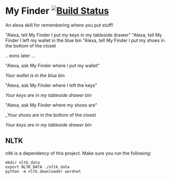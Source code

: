 # My Finder [![Build Status](https://travis-ci.org/PeterMitrano/my_finder.svg?branch=master)](https://travis-ci.org/PeterMitrano/my_finder)

An alexa skill for remembering where you put stuff!

"Alexa, tell My Finder I put my keys in my tableside drawer"
"Alexa, tell My Finder I left my wallet in the blue bin
"Alexa, tell My Finder I put my shoes in the bottom of the closet

.. eons later ...

"Alexa, ask My Finder where I put my wallet"

_Your wallet is in the blue bin_

"Alexa, ask My Finder where I left the keys"

_Your keys are in my tableside drawer bin_


"Alexa, ask My Finder where my shoes are"

_Your shoes are in the bottom of the cloest

_Your keys are in my tableside drawer bin_

## NLTK

nltk is a dependency of this project. Make sure you run the following:

    mkdir nltk_data
    export NLTK_DATA ./nltk_data
    python -m nltk.downloader wordnet
